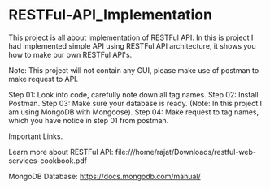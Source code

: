 # RESTFul-API_Implementation
This project is all about implementation of RESTFul API.
In this is project I had implemented simple API using RESTFul API architecture,
it shows you how to make our own RESTFul API's.

Note: This project will not contain any GUI, please make use of postman to make request
to API.

Step 01: Look into code, carefully note down all tag names.
Step 02: Install Postman.
Step 03: Make sure your database is ready.
(Note: In this project I am using MongoDB with Mongoose).
Step 04: Make request to tag names, which you have notice in step 01 from postman.

Important Links.

Learn more about RESTFul API:
file:///home/rajat/Downloads/restful-web-services-cookbook.pdf

MongoDB Database:
https://docs.mongodb.com/manual/
